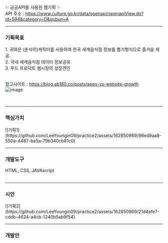 ✨ 공공API를 사용한 웹기획 ✨ <br>
API 주소 : https://www.culture.go.kr/data/openapi/openapiView.do?id=594&category=D&gubun=A
<br>
<hr>
<h3>기획목표</h3>
1. 귀여운 (춘식이)캐릭터를 사용하여 한국 세계음식점 정보를 뽑기형식으로 즐거움 제공. <br>
2. 국내 세계음식점 데이터 정보공유 <br>
3. 푸드 프로덕트 웹시장의 성장견인 <br><br>

참고사이트 :  https://blog.ab180.co/posts/apps-vs-website-growth <br>
![image](https://github.com/LeeYoungin09/practice2/assets/162850969/31bef324-26eb-4fcb-9dab-569590c59d23)

<br>
<hr>
<h3>핵심가치</h3>
![기획1](https://github.com/LeeYoungin09/practice2/assets/162850969/98ed9aa8-550a-4487-ba5a-79b340cb81c0)
<br>

<hr>
<h3>개발도구</h3>
HTML, CSS, JAVAscript<br>
<br>

<hr>
<h3>시안</h3>
![기획2](https://github.com/LeeYoungin09/practice2/assets/162850969/21d4afe7-cddb-4624-a4cb-1240b5ab9f54)

<br>
<hr>
<h3>개발안</h3>

